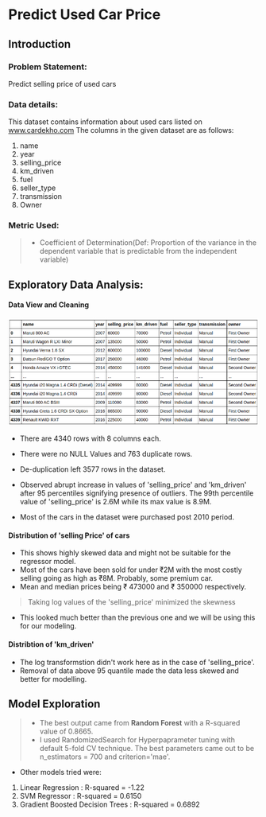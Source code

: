 # Predict Used Car Price

## Introduction
### Problem Statement:

Predict selling price of used cars

### Data details:
This dataset contains information about used cars listed on www.cardekho.com The columns in the given dataset are as follows:
1. name
2. year
3. selling_price
4. km_driven
5. fuel
6. seller_type
7. transmission
8. Owner

### Metric Used:
> * Coefficient of Determination(Def: Proportion of the variance in the dependent variable that is predictable from the independent variable)

## Exploratory Data Analysis:
#### Data View and Cleaning
![Data View](https://github.com/niteshctrl/car-price/blob/master/images/1.png)

* There are 4340 rows with 8 columns each.
* There were no NULL Values and 763 duplicate rows.
* De-duplication left 3577 rows in the dataset.

* Observed abrupt increase in values of 'selling_price' and 'km_driven' after 95 percentiles signifying presence of outliers. The 99th percentile value of 'selling_price' is 2.6M while its max value is 8.9M.

* Most of the cars in the dataset were purchased post 2010 period.

#### Distribution of 'selling Price' of cars
* This shows highly skewed data and might not be suitable for the regressor model.
* Most of the cars have been sold for under ₹2M with the most costly selling going as high as ₹8M. Probably, some premium car.
* Mean and median prices being ₹ 473000 and ₹ 350000 respectively.

> Taking log values of the 'selling_price' minimized the skewness
* This looked much better than the previous one and we will be using this for our modeling.

#### Distribtion of 'km_driven'

* The log transformstion didn't work here as in the case of 'selling_price'.
* Removal of data above 95 quantile made the data less skewed and better for modelling.

## Model Exploration

> * The best output came from **Random Forest** with a R-squared value of 0.8665.
> * I used RandomizedSearch for Hyperpaprameter tuning with default 5-fold CV technique. The best parameters came out to be n_estimators = 700 and criterion='mae'.

* Other models tried were:
1. Linear Regression : R-squared = -1.22
2. SVM Regressor : R-squared = 0.6150
3. Gradient Boosted Decision Trees : R-squared = 0.6892



